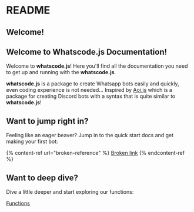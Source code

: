 # README

## Welcome!

## Welcome to Whatscode.js Documentation!

Welcome to **whatscode.js**! Here you'll find all the documentation you need to get up and running with the **whatscode.js**.

**whatscode.js** is a package to create Whatsapp bots easily and quickly, even coding experience is not needed... Inspired by [Aoi.js](https://npmjs.com/aoi.js) which is a package for creating Discord bots with a syntax that is quite similar to **whatscode.js**!

## Want to jump right in?

Feeling like an eager beaver? Jump in to the quick start docs and get making your first bot:

{% content-ref url="broken-reference" %}
[Broken link](broken-reference)
{% endcontent-ref %}

## Want to deep dive?

Dive a little deeper and start exploring our functions:

[Functions](reference/functions/)
